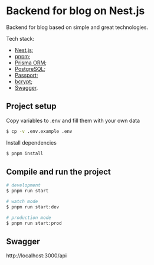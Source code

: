 # Backend for blog on Nest.js

Backend for blog based on simple and great technologies.

Tech stack:

 - [Nest.js](https://nestjs.com/);
 - [pnpm](https://pnpm.io/);
 - [Prisma ORM](https://www.prisma.io/);
 - [PostgreSQL](https://www.postgresql.org/);
 - [Passport](https://www.passportjs.org/);
 - [bcrypt](https://github.com/kelektiv/node.bcrypt.js);
 - [Swagger](https://swagger.io/).

## Project setup

Copy variables to .env and fill them with your own data

```bash
$ cp -v .env.example .env
```

Install dependencies

```bash
$ pnpm install
```

## Compile and run the project

```bash
# development
$ pnpm run start
```

```bash
# watch mode
$ pnpm run start:dev
```

```bash
# production mode
$ pnpm run start:prod
```

## Swagger

http://localhost:3000/api